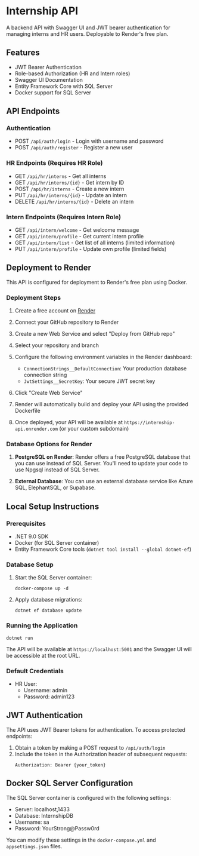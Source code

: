 # Internship API

A backend API with Swagger UI and JWT bearer authentication for managing interns and HR users. Deployable to Render's free plan.

## Features

- JWT Bearer Authentication
- Role-based Authorization (HR and Intern roles)
- Swagger UI Documentation
- Entity Framework Core with SQL Server
- Docker support for SQL Server

## API Endpoints

### Authentication

- POST `/api/auth/login` - Login with username and password
- POST `/api/auth/register` - Register a new user

### HR Endpoints (Requires HR Role)

- GET `/api/hr/interns` - Get all interns
- GET `/api/hr/interns/{id}` - Get intern by ID
- POST `/api/hr/interns` - Create a new intern
- PUT `/api/hr/interns/{id}` - Update an intern
- DELETE `/api/hr/interns/{id}` - Delete an intern

### Intern Endpoints (Requires Intern Role)

- GET `/api/intern/welcome` - Get welcome message
- GET `/api/intern/profile` - Get current intern profile
- GET `/api/intern/list` - Get list of all interns (limited information)
- PUT `/api/intern/profile` - Update own profile (limited fields)

## Deployment to Render

This API is configured for deployment to Render's free plan using Docker.

### Deployment Steps

1. Create a free account on [Render](https://render.com/)

2. Connect your GitHub repository to Render

3. Create a new Web Service and select "Deploy from GitHub repo"

4. Select your repository and branch

5. Configure the following environment variables in the Render dashboard:
   - `ConnectionStrings__DefaultConnection`: Your production database connection string
   - `JwtSettings__SecretKey`: Your secure JWT secret key

6. Click "Create Web Service"

7. Render will automatically build and deploy your API using the provided Dockerfile

8. Once deployed, your API will be available at `https://internship-api.onrender.com` (or your custom subdomain)

### Database Options for Render

1. **PostgreSQL on Render**: Render offers a free PostgreSQL database that you can use instead of SQL Server. You'll need to update your code to use Npgsql instead of SQL Server.

2. **External Database**: You can use an external database service like Azure SQL, ElephantSQL, or Supabase.

## Local Setup Instructions

### Prerequisites

- .NET 9.0 SDK
- Docker (for SQL Server container)
- Entity Framework Core tools (`dotnet tool install --global dotnet-ef`)

### Database Setup

1. Start the SQL Server container:
   ```
   docker-compose up -d
   ```

2. Apply database migrations:
   ```
   dotnet ef database update
   ```

### Running the Application

```
dotnet run
```

The API will be available at `https://localhost:5001` and the Swagger UI will be accessible at the root URL.

### Default Credentials

- HR User:
  - Username: admin
  - Password: admin123

## JWT Authentication

The API uses JWT Bearer tokens for authentication. To access protected endpoints:

1. Obtain a token by making a POST request to `/api/auth/login`
2. Include the token in the Authorization header of subsequent requests:
   ```
   Authorization: Bearer {your_token}
   ```

## Docker SQL Server Configuration

The SQL Server container is configured with the following settings:

- Server: localhost,1433
- Database: InternshipDB
- Username: sa
- Password: YourStrong@Passw0rd

You can modify these settings in the `docker-compose.yml` and `appsettings.json` files.
